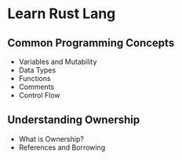 # Learn Rust Lang

## Common Programming Concepts
- Variables and Mutability
- Data Types
- Functions
- Comments
- Control Flow

## Understanding Ownership
- What is Ownership?
- References and Borrowing